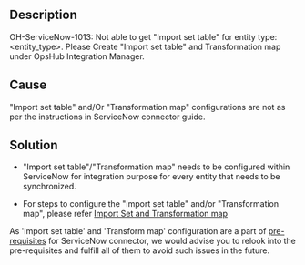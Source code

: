 ## Description
OH-ServiceNow-1013: Not able to get "Import set table" for entity type: &lt;entity_type&gt;. Please Create "Import set table" and Transformation map under OpsHub Integration Manager.

## Cause

"Import set table" and/Or "Transformation map" configurations are not as per the instructions in ServiceNow connector guide.

## Solution

* "Import set table"/"Transformation map" needs to be configured within ServiceNow for integration purpose for every entity that needs to be synchronized.

* For steps to configure the "Import set table" and/or "Transformation map", please refer [Import Set and Transformation map](../connectors/servicenow.md#configure_import_set_table_and_transformation_map)

As 'Import set table' and 'Transform map' configuration are a part of [pre-requisites](../connectors/servicenow.md#prerequisites) for ServiceNow connector, we would advise you to relook into the pre-requisites and fulfill all of them to avoid such issues in the future.
